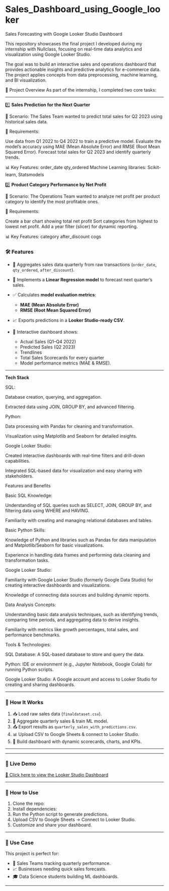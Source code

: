 # Sales_Dashboard_using_Google_looker
Sales Forecasting with Google Looker Studio Dashboard

This repository showcases the final project I developed during my internship with Nullclass, focusing on real-time data analytics and visualization using Google Looker Studio.

The goal was to build an interactive sales and operations dashboard that provides actionable insights and predictive analytics for e-commerce data. The project applies concepts from data preprocessing, machine learning, and BI visualization.

🚀 Project Overview
As part of the internship, I completed two core tasks:


---
1️⃣ **Sales Prediction for the Next Quarter**

📖 Scenario:
The Sales Team wanted to predict total sales for Q2 2023 using historical sales data.

📌 Requirements:

Use data from Q1 2022 to Q4 2022 to train a predictive model.
Evaluate the model’s accuracy using MAE (Mean Absolute Error) and RMSE (Root Mean Squared Error).
Forecast total sales for Q2 2023 and identify quarterly trends.

📊 Key Features:
order_date
qty_ordered
Machine Learning libraries: Scikit-learn, Statsmodels




2️⃣ **Product Category Performance by Net Profit**

📖 Scenario:
The Operations Team wanted to analyze net profit per product category to identify the most profitable ones.

📌 Requirements:

Create a bar chart showing total net profit
Sort categories from highest to lowest net profit.
Add a year filter (slicer) for dynamic reporting.

📊 Key Features:
category
after_discount
cogs


### 🛠️ **Features**

* 📅 Aggregates sales data quarterly from raw transactions (`order_date`, `qty_ordered`, `after_discount`).
* 🤖 Implements a **Linear Regression model** to forecast next quarter’s sales.
* ✅ Calculates **model evaluation metrics**:

  * **MAE (Mean Absolute Error)**
  * **RMSE (Root Mean Squared Error)**
* 📈 Exports predictions in a **Looker Studio-ready CSV**.
* 🎨 Interactive dashboard shows:

  * Actual Sales (Q1–Q4 2022)
  * Predicted Sales (Q2 2023)
  * Trendlines
  * Total Sales Scorecards for every quarter
  * Model performance metrics (MAE & RMSE).

---
**Tech Stack**

SQL:

Database creation, querying, and aggregation.

Extracted data using JOIN, GROUP BY, and advanced filtering.



Python:

Data processing with Pandas for cleaning and transformation.

Visualization using Matplotlib and Seaborn for detailed insights.



Google Looker Studio:

Created interactive dashboards with real-time filters and drill-down capabilities.

Integrated SQL-based data for visualization and easy sharing with stakeholders.

Features and Benefits


Basic SQL Knowledge:

Understanding of SQL queries such as SELECT, JOIN, GROUP BY, and filtering data using WHERE and HAVING.

Familiarity with creating and managing relational databases and tables.



Basic Python Skills:

Knowledge of Python and libraries such as Pandas for data manipulation and Matplotlib/Seaborn for basic visualizations.

Experience in handling data frames and performing data cleaning and transformation tasks.



Google Looker Studio:

Familiarity with Google Looker Studio (formerly Google Data Studio) for creating interactive dashboards and visualizations.

Knowledge of connecting data sources and building dynamic reports.



Data Analysis Concepts:

Understanding basic data analysis techniques, such as identifying trends, comparing time periods, and aggregating data to derive insights.

Familiarity with metrics like growth percentages, total sales, and performance benchmarks.



Tools & Technologies:

SQL Database: A SQL-based database to store and query the data.

Python: IDE or environment (e.g., Jupyter Notebook, Google Colab) for running Python scripts.

Google Looker Studio: A Google account and access to Looker Studio for creating and sharing dashboards.

---

### 🚀 **How It Works**

1. 📥 Load raw sales data (`finaldataset.csv`).
2. 🧮 Aggregate quarterly sales & train ML model.
3. 📤 Export results as `quarterly_sales_with_predictions.csv`.
4. 📊 Upload CSV to Google Sheets & connect to Looker Studio.
5. 🎯 Build dashboard with dynamic scorecards, charts, and KPIs.

---



---

### 🌟 **Live Demo**

[🔗 Click here to view the Looker Studio Dashboard](https://lookerstudio.google.com/s/rRXrsgPyMuU) 

---

### 📌 **How to Use**

1. Clone the repo:   
2. Install dependencies:
3. Run the Python script to generate predictions.
4. Upload CSV to Google Sheets → Connect to Looker Studio.
5. Customize and share your dashboard.

---

### 📣 **Use Case**

This project is perfect for:

* 🏢 Sales Teams tracking quarterly performance.
* 📈 Businesses needing quick sales forecasts.
* 🎓 Data Science students building ML dashboards.

---

